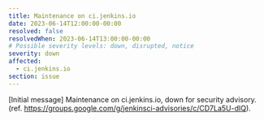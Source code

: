 ```yaml
---
title: Maintenance on ci.jenkins.io
date: 2023-06-14T12:00:00-00:00
resolved: false
resolvedWhen: 2023-06-14T13:00:00-00:00
# Possible severity levels: down, disrupted, notice
severity: down
affected:
  - ci.jenkins.io
section: issue
---
```


<!--
[Final message]
The maintenance is ended.

-->

[Initial message]
Maintenance on ci.jenkins.io, down for security advisory. (ref. <https://groups.google.com/g/jenkinsci-advisories/c/CD7La5U-dIQ>).
